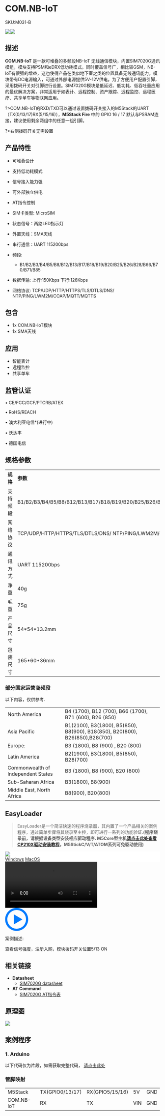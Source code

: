 # COM.NB-IoT

<el-tag effect="plain">SKU:M031-B</el-tag>

<div class="product_pic"><img src="assets/img/product_pics/module/com.x_nb-iot/comx_nb-iot.webp"><img src="assets/img/product_pics/module/com.x_nb-iot/comx_nb-iot_2.webp">
</div>

## 描述

**COM.NB-IoT** 是一款可堆叠的多频段NB-IoT 无线通信模块，内置SIM7020G通讯模组，模块支持PSM和eDRX低功耗模式。同时覆盖信号广，相比较GSM，NB-IoT有很强的增益，这也使得产品在类似地下室之类的位置具备无线通讯能力。模块带有DC电源输入，可通过外部电源提供5V-12V供电。为了方便用户配置引脚，采用拨码开关对引脚进行设置。SIM7020G模块是低延迟、低功耗、低吞吐量应用的最优解决方案，非常适用于如表计、远程控制、资产跟踪、远程监控、远程医疗、共享单车等物联网应用。

?>COM.NB-IoT的RXD/TXD可以通过设置拨码开关接入的M5Stack的UART（TX(0/13/17)RX(5/15/16)），**M5Stack Fire** 中的 GPIO 16 / 17 默认与PSRAM连接，建议使用剩余两组中的任意一组引脚。

?>右侧拨码开关无需设置

## 产品特性

- 可堆叠设计
- 支持低功耗模式
- 信号接入能力强
- 可外部独立供电
- AT指令控制
- SIM卡类型: MicroSIM
- 状态信号：两路LED指示灯
- 外置天线：SMA天线
- 串行通信：UART 115200bps

- 频段:
    - B1/B2/B3/B4/B5/B8/B12/B13/B17/B18/B19/B20/B25/B26/B28/B66/B70/B71/B85

- 数据传输:
    上行:150Kbps 下行:126Kbps

- 网络协议: 
    TCP/UDP/HTTP/HTTPS/TLS/DTLS/DNS/ NTP/PING/LWM2M/COAP/MQTT/MQTTS

## 包含

-  1x COM.NB-IoT模块
-  1x SMA天线

## 应用

-  智能表计
-  远程监控
-  共享单车

## 监管认证

• CE/FCC/GCF/PTCRB/ATEX

• RoHS/REACH

• 澳大利亚电信*(进行中)

• 沃达丰

• 德国电信

## 规格参数

<table>
   <tr style="font-weight:bold">
      <td>规格</td>
      <td>参数</td>
   </tr>
   <tr>
      <td>支持频段</td>
      <td>B1/B2/B3/B4/B5/B8/B12/B13/B17/B18/B19/B20/B25/B26/B28/B66/B70/B71/B85</td>
   </tr>
   <tr>
      <td>网络协议</td>
      <td>TCP/UDP/HTTP/HTTPS/TLS/DTLS/DNS/ NTP/PING/LWM2M/COAP/MQTT/MQTTS</td>
   </tr>
   <tr>
      <td>通讯方式</td>
      <td>UART 115200bps</td>
   </tr>
   <tr>
      <td>净重</td>
      <td>40g</td>
   </tr>
   <tr>
      <td>毛重</td>
      <td>75g</td>
   </tr>
   <tr>
      <td>产品尺寸</td>
      <td>54*54*13.2mm</td>
   </tr>
   <tr>
      <td>包装尺寸</td>
      <td>165*60*36mm</td>
   </tr>
 </table>

### 部分国家运营商频段

以下内容，仅供参考.

<table>
 <tr><td>North America</td><td>B4 (1700), B12 (700), B66 (1700), B71 (600), B26 (850) </td></tr>
 <tr><td>Asia Pacific</td><td>B1(2100), B3(1800), B5(850), B8(900), B18(850), B20(800), B26(850),B28(700)</td></tr>
 <tr><td>Europe:</td><td> B3 (1800), B8 (900) , B20 (800) </td></tr>
 <tr><td>Latin America</td><td>B2(1900), B3(1800), B5(850), B28(700) </td></tr>
 <tr><td>Commonwealth of Independent States</td><td>B3 (1800), B8 (900), B20 (800)</td></tr>
 <tr><td>Sub-Saharan Africa</td><td>B3(1800), B8(900) </td></tr>
 <tr><td>Middle East, North Africa</td><td>B8(900), B20(800)</td></tr>
</table>

## EasyLoader

>EasyLoader是一个简洁快速的程序烧录器，其内置了一个产品相关的案例程序，通过简单步骤将其烧录至主控，即可进行一系列的功能验证.**(程序烧录前，请根据设备类型安装相应驱动程序. M5Core型主机[请点击此处查看CP210X驱动安装教程](zh_CN/arduino/arduino_development?id=安装串口驱动)，M5StickC/V/T/ATOM系列可免驱动使用)**

<div class="easyloader-box">
    <div style="background-color:white;">
        <div><img src="https://m5stack.oss-cn-shenzhen.aliyuncs.com/image/easyloader_intro.webp"></div>
        <div class="easyloader-btn">
            <a href="https://m5stack.oss-cn-shenzhen.aliyuncs.com/EasyLoader/Windows/MODULE/EasyLoader_COM_NB-IoT.exe">Windows</a>
            <a href="https://m5stack.oss-cn-shenzhen.aliyuncs.com/EasyLoader/MacOS/MODULE/EasyLoader_COM_NB-IoT.dmg">MacOS</a>
        </div>
    </div>
    <div>
        <video id="example_video" controls>
            <source src="https://m5stack.oss-cn-shenzhen.aliyuncs.com/video/Product_example_video/Module/COM.NB-IoT.mp4">
        </video>
        <div class="easyloader-mask">
        <a>
            <svg id="play-btn" t="1583228776634" class="icon" viewBox="0 0 1024 1024" version="1.1" xmlns="http://www.w3.org/2000/svg" p-id="4152" width="75" height="75"><path d="M512 0C229.216 0 0 229.216 0 512s229.216 512 512 512 512-229.216 512-512S794.784 0 512 0z m0 928C282.24 928 96 741.76 96 512S282.24 96 512 96s416 186.24 416 416-186.24 416-416 416zM384 288l384 224-384 224z" p-id="4153" fill="#007aff"></path></svg></a>
            <p>案例描述:</p>
            <p>查看信号强度，注册入网，模块拨码开关位置5/13 ON</p>
        </div>
    </div>
</div>

## 相关链接

- **Datasheet**
    - [SIM7020G datasheet](https://m5stack.oss-cn-shenzhen.aliyuncs.com/resource/docs/datasheet/module/SIM7020_en.zip)
-  **AT Command** 
    - [SIM7020G AT指令表](https://m5stack.oss-cn-shenzhen.aliyuncs.com/resource/docs/datasheet/module/SIM7020%20Series_AT%20Command%20Manual_V1.05.pdf)


## 原理图

<img src = "assets/img/product_pics/module/com.x_nb-iot/com.x_nb-iot_sch.webp">

## 案例程序

### 1. Arduino

以下代码仅为片段，如需获取完整代码， [请点击此处](https://github.com/m5stack/M5-ProductExampleCodes/tree/master/Module/COMX_NB-IoT)

### 管脚映射

<table>
 <tr><td>M5Stack</td><td>TX(GPIO0/13/17)</td><td>RX(GPIO5/15/16)</td><td>5V</td><td>GND</td></tr>
 <tr><td>COM.NB-IoT</td><td>RX</td><td>TX</td><td>VIN</td><td>GND</td></tr>
</table>
<script>

   var purchase_link = 'https://m5stack.com/collections/m5-module/products/com-nb-iot-modulesim7020g';

   anchor_search(purchase_link);
   scrollFunc();

</script>